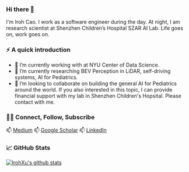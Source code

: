 ### Hi there 👋

<!--
**IrohXu/IrohXu** is a ✨ _special_ ✨ repository because its `README.md` (this file) appears on your GitHub profile.

Here are some ideas to get you started:

- 🔭 I’m currently working on ...
- 🌱 I’m currently learning ...
- 👯 I’m looking to collaborate on ...
- 🤔 I’m looking for help with ...
- 💬 Ask me about ...
- 📫 How to reach me: ...
- 😄 Pronouns: ...
- ⚡ Fun fact: ...
-->

I'm Iroh Cao. I work as a software engineer during the day. At night, I am research scientist at Shenzhen Children’s Hospital SZAR AI Lab. Life goes on, work goes on.  


### ⚡️ A quick introduction

- 🔭 I’m currently working with at NYU Center of Data Science.
- 🌱 I’m currently researching BEV Perception in LiDAR, self-driving systems, AI for Pediatrics.
- 👯 I’m looking to collaborate on building the general AI for Pediatrics around the world. If you also interested in this topic, I can provide financial support with my lab in Shenzhen Children's Hopsital. Please contact with me.


### 🤝🏻 Connect, Follow, Subscribe

📫 [Medium](https://medium.com/@xucao-nyu)
📫 [Google Scholar](https://scholar.google.com/citations?user=oXWRBrwAAAAJ&hl=en)
📫 [LinkedIn](https://www.linkedin.com/in/irohxu)


### 📈 GitHub Stats 

[![IrohXu's github stats](https://github-readme-stats.vercel.app/api?username=IrohXu&count_private=true&show_icons=true)](https://github.com/irohxu/github-readme-stats)  
<!-- [![Top Langs](https://github-readme-stats.vercel.app/api/top-langs/?username=IrohXu&langs_count=5)](https://github.com/irohxu/github-readme-stats) -->


